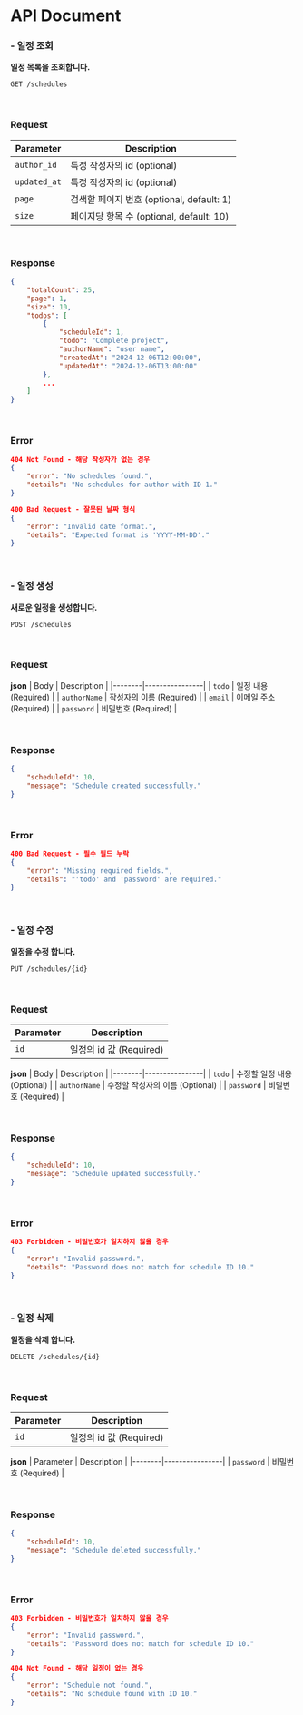 # API Document

### - 일정 조회

**일정 목록을 조회합니다.**

~~~ http
GET /schedules
~~~

<br>

### Request

| Parameter | Description |
|--------|----------------|
| `author_id` | 특정 작성자의 id (optional) |
| `updated_at` | 특정 작성자의 id (optional) |
| `page` | 검색할 페이지 번호 (optional, default: 1) |
| `size` | 페이지당 항목 수 (optional, default: 10) |

<br>

### Response
~~~ json
{
    "totalCount": 25,
    "page": 1,
    "size": 10,
    "todos": [
        {
            "scheduleId": 1,
            "todo": "Complete project",
            "authorName": "user name",
            "createdAt": "2024-12-06T12:00:00",
            "updatedAt": "2024-12-06T13:00:00"
        },
        ...
    ]
}
~~~

<br>

### Error

~~~ json
404 Not Found - 해당 작성자가 없는 경우
{
    "error": "No schedules found.",
    "details": "No schedules for author with ID 1."
}

400 Bad Request - 잘못된 날짜 형식
{
    "error": "Invalid date format.",
    "details": "Expected format is 'YYYY-MM-DD'."
}
~~~

<br>

### - 일정 생성

**새로운 일정을 생성합니다.**

~~~ http
POST /schedules
~~~

<br>

### Request

**json**
| Body | Description |
|--------|----------------|
| `todo` | 일정 내용 (Required) |
| `authorName` | 작성자의 이름 (Required) |
| `email` | 이메일 주소 (Required) |
| `password` | 비밀번호 (Required) |

<br>

### Response
~~~ json
{
    "scheduleId": 10,
    "message": "Schedule created successfully."
}
~~~

<br>

### Error

~~~ json
400 Bad Request - 필수 필드 누락
{
    "error": "Missing required fields.",
    "details": "'todo' and 'password' are required."
}
~~~

<br>

### - 일정 수정

**일정을 수정 합니다.**

~~~ http
PUT /schedules/{id}
~~~

<br>

### Request

| Parameter | Description |
|--------|----------------|
| `id` | 일정의 id 값 (Required) |

**json**
| Body | Description |
|--------|----------------|
| `todo` | 수정할 일정 내용 (Optional) |
| `authorName` | 수정할 작성자의 이름 (Optional) |
| `password` | 비밀번호 (Required) |

<br>

### Response
~~~ json
{
    "scheduleId": 10,
    "message": "Schedule updated successfully."
}
~~~

<br>

### Error

~~~ json
403 Forbidden - 비밀번호가 일치하지 않을 경우
{
    "error": "Invalid password.",
    "details": "Password does not match for schedule ID 10."
}
~~~

<br>

### - 일정 삭제

**일정을 삭제 합니다.**

~~~ http
DELETE /schedules/{id}
~~~

<br>

### Request

| Parameter | Description |
|--------|----------------|
| `id` | 일정의 id 값 (Required) |

**json**
| Parameter | Description |
|--------|----------------|
| `password` | 비밀번호 (Required) |

<br>

### Response
~~~ json
{
    "scheduleId": 10,
    "message": "Schedule deleted successfully."
}
~~~

<br>

### Error

~~~ json
403 Forbidden - 비밀번호가 일치하지 않을 경우
{
    "error": "Invalid password.",
    "details": "Password does not match for schedule ID 10."
}

404 Not Found - 해당 일정이 없는 경우
{
    "error": "Schedule not found.",
    "details": "No schedule found with ID 10."
}
~~~

<br>

